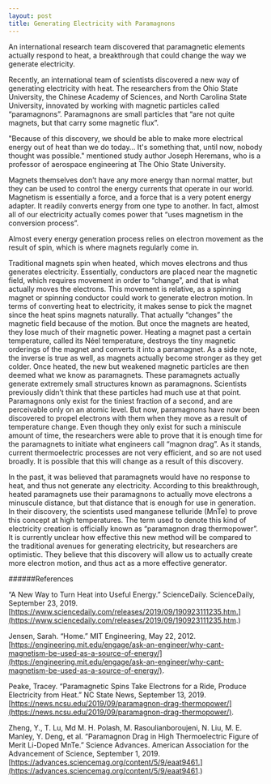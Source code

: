 ```yaml
---
layout: post
title: Generating Electricity with Paramagnons
---
```


An international research team discovered that paramagnetic elements actually respond to heat, a breakthrough that could change the way we generate electricity.

Recently, an international team of scientists discovered a new way of generating electricity with heat. The researchers from the Ohio State University, the Chinese Academy of Sciences, and North Carolina State University, innovated by working with magnetic particles called “paramagnons”. Paramagnons are small particles that “are not quite magnets, but that carry some magnetic flux”.


"Because of this discovery, we should be able to make more electrical energy out of heat than we do today… It's something that, until now, nobody thought was possible." mentioned study author Joseph Heremans, who is a professor of aerospace engineering at The Ohio State University. 


Magnets themselves don’t have any more energy than normal matter, but they can be used to control the energy currents that operate in our world. Magnetism is essentially a force, and a force that is a very potent energy adapter. It readily converts energy from one type to another. In fact, almost all of our electricity actually comes power that “uses magnetism in the conversion process”.


Almost every energy generation process relies on electron movement as the result of spin, which is where magnets regularly come in.


Traditional magnets spin when heated, which moves electrons and thus generates electricity. Essentially, conductors are placed near the magnetic field, which requires movement in order to “change”, and that is what actually moves the electrons. This movement is relative, as a spinning magnet or spinning conductor could work to generate electron motion. In terms of converting heat to electricity, it makes sense to pick the magnet since the heat spins magnets naturally. That actually “changes” the magnetic field because of the motion. But once the magnets are heated, they lose much of their magnetic power. Heating a magnet past a certain temperature, called its Néel temperature, destroys the tiny magnetic orderings of the magnet and converts it into a paramagnet. As a side note, the inverse is true as well, as magnets actually become stronger as they get colder. Once heated, the new but weakened magnetic particles are then deemed what we know as paramagnets. These paramagnets actually generate extremely small structures known as paramagnons. Scientists previously didn’t think that these particles had much use at that point. Paramagnons only exist for the tiniest fraction of a second, and are perceivable only on an atomic level. But now, paramagnons have now been discovered to propel electrons with them when they move as a result of temperature change. Even though they only exist for such a miniscule amount of time, the researchers were able to prove that it is enough time for the paramagnets to initiate what engineers call “magnon drag”. As it stands, current thermoelectric processes are not very efficient, and so are not used broadly. It is possible that this will change as a result of this discovery.


In the past, it was believed that paramagnets would have no response to heat, and thus not generate any electricity. According to this breakthrough, heated paramagnets use their paramagnons to actually move electrons a minuscule distance, but that distance that is enough for use in generation. In their discovery, the scientists used manganese telluride (MnTe) to prove this concept at high temperatures. The term used to denote this kind of electricity creation is officially known as “paramagnon drag thermopower”. It is currently unclear how effective this new method will be compared to the traditional avenues for generating electricity, but researchers are optimistic. They believe that this discovery will allow us to actually create more electron motion, and thus act as a more effective generator. 


######References

“A New Way to Turn Heat into Useful Energy.” ScienceDaily. ScienceDaily, September 23, 2019. [https://www.sciencedaily.com/releases/2019/09/190923111235.htm.](https://www.sciencedaily.com/releases/2019/09/190923111235.htm.)


Jensen, Sarah. “Home.” MIT Engineering, May 22, 2012. [https://engineering.mit.edu/engage/ask-an-engineer/why-cant-magnetism-be-used-as-a-source-of-energy/](https://engineering.mit.edu/engage/ask-an-engineer/why-cant-magnetism-be-used-as-a-source-of-energy/).


Peake, Tracey. “Paramagnetic Spins Take Electrons for a Ride, Produce Electricity from Heat.” NC State News, September 13, 2019. [https://news.ncsu.edu/2019/09/paramagnon-drag-thermopower/](https://news.ncsu.edu/2019/09/paramagnon-drag-thermopower/).


Zheng, Y., T. Lu, Md M. H. Polash, M. Rasoulianboroujeni, N. Liu, M. E. Manley, Y. Deng, et al. “Paramagnon Drag in High Thermoelectric Figure of Merit Li-Doped MnTe.” Science Advances. American Association for the Advancement of Science, September 1, 2019. [https://advances.sciencemag.org/content/5/9/eaat9461.](https://advances.sciencemag.org/content/5/9/eaat9461.)